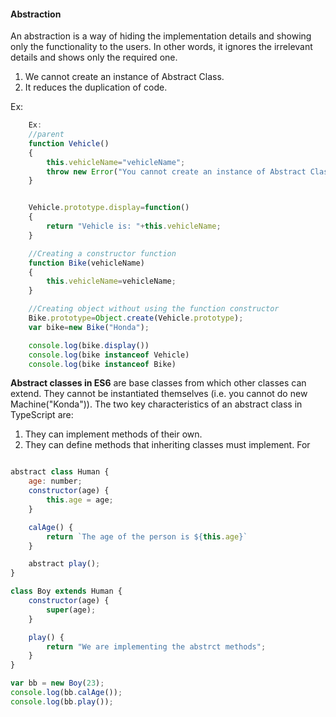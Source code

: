 #### Abstraction
An abstraction is a way of hiding the implementation details and showing only the 
functionality to the users. In other words, it ignores the irrelevant details and shows 
only the required one.
1.  We cannot create an instance of Abstract Class.
2.  It reduces the duplication of code.

Ex:
```javascript
    Ex:  
    //parent
    function Vehicle()  
    {  
        this.vehicleName="vehicleName";  
        throw new Error("You cannot create an instance of Abstract Class");  
    }  


    Vehicle.prototype.display=function()  
    {  
        return "Vehicle is: "+this.vehicleName;  
    }  

    //Creating a constructor function  
    function Bike(vehicleName)  
    {  
        this.vehicleName=vehicleName;  
    }  

    //Creating object without using the function constructor  
    Bike.prototype=Object.create(Vehicle.prototype);  
    var bike=new Bike("Honda");  

    console.log(bike.display())
    console.log(bike instanceof Vehicle)
    console.log(bike instanceof Bike)
```

**Abstract classes in ES6** are base classes from which other classes can extend. They cannot be instantiated themselves (i.e.
you cannot do new Machine("Konda")).
The two key characteristics of an abstract class in TypeScript are:
1. They can implement methods of their own.
2. They can define methods that inheriting classes must implement.
For
```javascript

abstract class Human { 
    age: number;
    constructor(age) { 
        this.age = age;
    }

    calAge() { 
        return `The age of the person is ${this.age}`
    }

    abstract play();
}

class Boy extends Human { 
    constructor(age) { 
        super(age);
    }

    play() { 
        return "We are implementing the abstrct methods";
    }
}

var bb = new Boy(23);
console.log(bb.calAge());
console.log(bb.play());
```